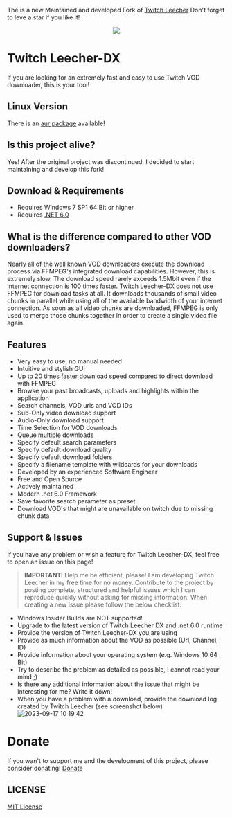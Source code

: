 The is a new Maintained and developed Fork of [Twitch Leecher](https://github.com/Franiac/TwitchLeecher)
Don't forget to leve a star if you like it!
<p align="center">
  <img src="https://github.com/schneidermanuel/TwitchLeecher-Dx/assets/57318033/35f55b28-9970-4c95-89fb-01fac4ad5711" />
</p>

# Twitch Leecher-DX
If you are looking for an extremely fast and easy to use Twitch VOD downloader, this is your tool!

## Linux Version
There is an [aur package](https://aur.archlinux.org/packages/twitchleecher-dx) available!

## Is this project alive?
Yes! After the original project was discontinued, I decided to start maintaining and develop this fork!

## Download & Requirements
- Requires Windows 7 SP1 64 Bit or higher
- Requires [.NET 6.0]([https://support.microsoft.com/en-us/topic/microsoft-net-framework-4-8-offline-installer-for-windows-9d23f658-3b97-68ab-d013-aa3c3e7495e0](https://dotnet.microsoft.com/en-us/download/dotnet/6.0))

## What is the difference compared to other VOD downloaders?
Nearly all of the well known VOD downloaders execute the download process via FFMPEG's integrated download capabilities. However, this is extremely slow. The download speed rarely exceeds 1.5Mbit even if the internet connection is 100 times faster. Twitch Leecher-DX does not use FFMPEG for download tasks at all. It downloads thousands of small video chunks in parallel while using all of the available bandwidth of your internet connection. As soon as all video chunks are downloaded, FFMPEG is only used to merge those chunks together in order to create a single video file again.

## Features
- Very easy to use, no manual needed
- Intuitive and stylish GUI
- Up to 20 times faster download speed compared to direct download with FFMPEG
- Browse your past broadcasts, uploads and highlights within the application
- Search channels, VOD urls and VOD IDs
- Sub-Only video download support
- Audio-Only download support
- Time Selection for VOD downloads
- Queue multiple downloads
- Specify default search parameters
- Specify default download quality
- Specify default download folders
- Specify a filename template with wildcards for your downloads
- Developed by an experienced Software Engineer
- Free and Open Source
- Actively maintained
- Modern .net 6.0 Framework
- Save favorite search parameter as preset
- Download VOD's that might are unavailable on twitch due to missing chunk data
  
## Support & Issues

If you have any problem or wish a feature for Twitch Leecher-DX, feel free to open an issue on this page!
> **IMPORTANT:** Help me be efficient, please! I am developing Twitch Leecher in my free time for no money. Contribute to the project by posting complete, structured and helpful issues which I can reproduce quickly without asking for missing information. When creating a new issue please follow the below checklist:

- Windows Insider Builds are NOT supported!
- Upgrade to the latest version of Twitch Leecher DX and .net 6.0 runtime
- Provide the version of Twitch Leecher-DX you are using
- Provide as much information about the VOD as possible (Url, Channel, ID)
- Provide information about your operating system (e.g. Windows 10 64 Bit)
- Try to describe the problem as detailed as possible, I cannot read your mind ;)
- Is there any additional information about the issue that might be interesting for me? Write it down!
- When you have a problem with a download, provide the download log created by Twitch Leecher (see screenshot below)
![2023-09-17 10 19 42](https://github.com/schneidermanuel/TwitchLeecher-Dx/assets/57318033/1472d989-4df9-44c6-9ccb-4519345d2234)

# Donate

If you wan't to support me and the development of this project, please consider donating! [Donate](https://www.tipeeestream.com/brainyxs/donation)

## LICENSE
[MIT License](https://github.com/schneidermanuel/TwitchLeecher-DX/blob/master/LICENSE)
